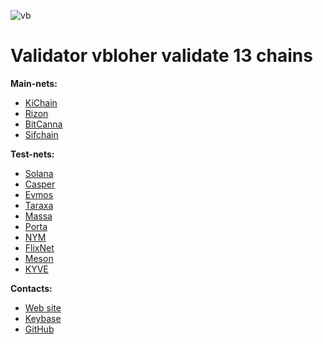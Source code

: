![vb](https://user-images.githubusercontent.com/38581319/137599261-a856d69e-4133-46ec-b821-5c729fa07b6b.png)

# Validator vbloher validate 13 chains

**Main-nets:**  <br />

- [KiChain](https://www.mintscan.io/ki-chain/validators/kivaloper1ggrrt80qln07kqnfe5zppjgsrrqmkc4jpwvsgh)
- [Rizon](https://www.mintscan.io/rizon/validators/rizonvaloper1h7qgg8p52vdpcqzhxrt6wjsnyyfasaak588lrh)
- [BitCanna](https://www.mintscan.io/bitcanna/validators/bcnavaloper19l7slf3853c9ul0vf24zefjvdq4l8930nulqp4)
- [Sifchain](https://www.mintscan.io/sifchain/validators/sifvaloper1tvy5apxqsf3jf0uhzknvj6qndy473smzjezvh9)

**Test-nets:** <br />
- [Solana](https://www.validators.app/validators/testnet/6q4crDPH7SFp2kxAFNmRg16phDRpjtsW7QDk83EFwrLg?locale=en)
- [Casper](https://testnet.cspr.live/validator/019c880d2697c314b260643cba46de23cf4c76320698ea23eda813dca6f1a4c3c4)
- [Evmos](https://explorer.evmos.org/validators/evmosvaloper1y8f6u3ctfuemve87d9l5na46qs9ruyhjhfks3t)
- [Taraxa](https://explorer.testnet.taraxa.io/address/0xc6b3554faa80bb53a454b496ea9c14403c7cab50)
- [Massa](https://massa.net/)
- [Porta](https://console.porta.network/#/staking/query/5GT63wZFTz1jo3eAGUz5LDqW8EXbe7FYsbeaFywpEupy5jyJ)
- [NYM](https://testnet-milhon-explorer.nymtech.net/nym/mixnodes/3cn7mos1FR3opnHTwsKuHUEJXrHvY1UBqqUsiGMC2xsF)
- [FlixNet](https://github.com/OmniFlix/testnets)
- [Meson](https://meson.network/)
- [KYVE](https://www.kyve.network/)

**Contacts:**
- [Web site](https://vbloher.com/)
- [Keybase](https://keybase.io/vbloher)
- [GitHub](https://github.com/tt1000vv)
